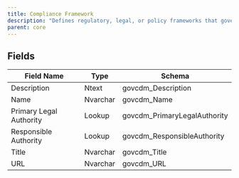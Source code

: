 ```yaml
---
title: Compliance Framework
description: "Defines regulatory, legal, or policy frameworks that government agencies must comply with, supporting risk and compliance management."
parent: core
---
```


## Fields

| Field Name   | Type   | Schema               |
|--------------|--------|----------------------|
| Description  | Ntext  | govcdm_Description   |
| Name         | Nvarchar | govcdm_Name         |
| Primary Legal Authority | Lookup | govcdm_PrimaryLegalAuthority |
| Responsible Authority | Lookup | govcdm_ResponsibleAuthority |
| Title        | Nvarchar | govcdm_Title        |
| URL          | Nvarchar | govcdm_URL          |
